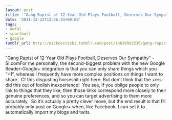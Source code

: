 ```yaml
---
layout: post
title: '"Gang Rapist of 12-Year Old Plays Football, Deserves Our Sympathy" - SI.com'
date: '2011-12-22T12:46:34+00:00'
tags:
- awful
- sportball
- google
tumblr_url: http://nicknovitski.tumblr.com/post/14630983236/gang-rapist-of-12-year-old-plays-football-deserves
---
```

"Gang Rapist of 12-Year Old Plays Football, Deserves Our Sympathy" - SI.comFor me personally, the second-biggest problem with the new Google Reader-Google+ integration is that you can only share things which you “+1”, whereas I frequently have more complex positions on things I want to share.  Cf this disgusting horseshit right here.
But don’t think that the +ers did this out of foolish inexperience!  You see, if you oblige people to only link to things that they like, then those links correspond more closely to their genuine preferences, and so you can target advertising to them more accurately.  So it’s actually a pretty clever move, but the end result is that I’ll probably only post on Google+ when, like Facebook, I can set it to automatically import my blogs and twits.
